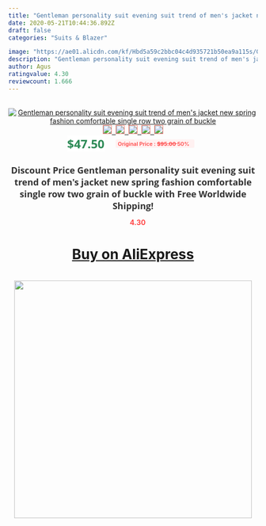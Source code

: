 ```yaml
---
title: "Gentleman personality suit evening suit trend of men's jacket new spring fashion comfortable single row two grain of buckle"
date: 2020-05-21T10:44:36.892Z
draft: false
categories: "Suits & Blazer"

image: "https://ae01.alicdn.com/kf/Hbd5a59c2bbc04c4d935721b50ea9a115s/Gentleman-personality-suit-evening-suit-trend-of-men-s-jacket-new-spring-fashion-comfortable-single-row.jpg"
description: "Gentleman personality suit evening suit trend of men's jacket new spring fashion comfortable single row two grain of buckle"
author: Agus
ratingvalue: 4.30
reviewcount: 1.666
---
```

<br>
<div style="text-align: center;">
<a href="https://s.click.aliexpress.com/e/_9IWkbL" target="_blank" rel="nofollow noopener noreferrer"><img alt="Gentleman personality suit evening suit trend of men's jacket new spring fashion comfortable single row two grain of buckle" class="magnifier-image" src="https://ae01.alicdn.com/kf/Hbd5a59c2bbc04c4d935721b50ea9a115s/Gentleman-personality-suit-evening-suit-trend-of-men-s-jacket-new-spring-fashion-comfortable-single-row.jpg_640x640.jpg">
<br>
<img style="border:1px solid salmon" src="https://ae01.alicdn.com/kf/Hbd5a59c2bbc04c4d935721b50ea9a115s/Gentleman-personality-suit-evening-suit-trend-of-men-s-jacket-new-spring-fashion-comfortable-single-row.jpg_120x120.jpg">&nbsp;&nbsp;<img style="border:1px solid salmon" src="https://ae01.alicdn.com/kf/H4143907174e64547a05254f694e2d7331/Gentleman-personality-suit-evening-suit-trend-of-men-s-jacket-new-spring-fashion-comfortable-single-row.jpg_120x120.jpg">&nbsp;&nbsp;<img style="border:1px solid salmon" src="https://ae01.alicdn.com/kf/H73136c82880c4d7591388f8387b5f136R/Gentleman-personality-suit-evening-suit-trend-of-men-s-jacket-new-spring-fashion-comfortable-single-row.jpg_120x120.jpg">&nbsp;&nbsp;<img style="border:1px solid salmon" src="https://ae01.alicdn.com/kf/H5f4fd541d2804dbeb7d45d56455ffe58i/Gentleman-personality-suit-evening-suit-trend-of-men-s-jacket-new-spring-fashion-comfortable-single-row.jpg_120x120.jpg">&nbsp;&nbsp;<img style="border:1px solid salmon" src="https://ae01.alicdn.com/kf/H13f6558f3c86410289908d836c5e0b96C/Gentleman-personality-suit-evening-suit-trend-of-men-s-jacket-new-spring-fashion-comfortable-single-row.jpg_120x120.jpg"></a></div><br0>
<div style="text-align: center;"><span style="background-color: white; border: 0px; box-sizing: border-box; color: seagreen; display: inline-block; font-family: &quot;open sans&quot; , &quot;arial&quot; , &quot;helvetica&quot; , sans-serif , &quot;heiti&quot;; font-size: 24px; font-stretch: inherit; font-weight: 700; line-height: inherit; margin: 0px 10px 0px 0px; padding: 0px; vertical-align: middle;">$47.50 </span>
<span style="background: rgb(255 , 241 , 241); border-radius: 3px; border: 0px; box-sizing: border-box; color: #ff4747; display: inline-block; font-family: inherit; font-size: 12px; font-stretch: inherit; font-style: inherit; font-variant: inherit; font-weight: 600; line-height: inherit; margin: 0px; padding: 2px 5px; transform: scale(0.9); vertical-align: middle;">Original Price : <b style="text-decoration: line-through;">$95.00 </b> 50%&nbsp;&nbsp;</span></div>
<h1 style="color: #333333; display: inline-block; font-family: &quot;open sans&quot; , &quot;arial&quot; , &quot;helvetica&quot; , sans-serif , &quot;heiti&quot;; font-size: 18px; font-stretch: inherit; font-weight: 700; text-align: center;">Discount Price Gentleman personality suit evening suit trend of men's jacket new spring fashion comfortable single row two grain of buckle with Free Worldwide Shipping!</h1>
<div style="color: #ff4747; text-align: center;">
<img src="https://4.bp.blogspot.com/-M0ZcTcb-5uY/XleCXlxnR4I/AAAAAAAAAEc/OrjgMkXV1oMQFaCRZj5HQwOCBcu3w1FegCPcBGAYYCw/s1600/star.png" style="height: 15px;">&nbsp;<b>4.30</b></div>
<div class="button_cont" align="center"><a class="buynow_a" href="https://s.click.aliexpress.com/e/_9IWkbL" target="_blank" rel="nofollow noopener noreferrer"><H1>Buy on AliExpress</H1></a></div><br>
<div class="separator" style="clear: both; text-align: center;">
<img src="https://lh3.googleusercontent.com/-pTy5HemUv9M/XlePHvY0dAI/AAAAAAAAAE4/0nX5iRUoIWY8eMW9Dpxeirr157OZliDIgCLcBGAsYHQ/s1600/badge.gif" width="480">
</div>
